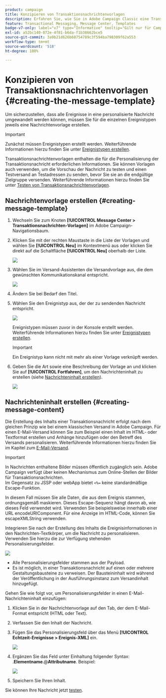 ```yaml
---
product: campaign
title: Konzipieren von Transaktionsnachrichtenvorlagen
description: Erfahren Sie, wie Sie in Adobe Campaign Classic eine Transaktionsnachrichtenvorlage erstellen und konzipieren
feature: Transactional Messaging, Message Center, Templates
badge-v7-only: label="v7" type="Informative" tooltip="Gilt nur für Campaign Classic v7"
exl-id: a52bc140-072e-4f81-b6da-f1b38662bce5
source-git-commit: 3a9b21d626b60754789c3f594ba798309f62a553
workflow-type: tm+mt
source-wordcount: '518'
ht-degree: 100%

---
```


# Konzipieren von Transaktionsnachrichtenvorlagen {#creating-the-message-template}



Um sicherzustellen, dass alle Ereignisse in eine personalisierte Nachricht umgewandelt werden können, müssen Sie für die einzelnen Ereignistypen jeweils eine Nachrichtenvorlage erstellen.

>[!IMPORTANT]
>
>Zunächst müssen Ereignistypen erstellt werden. Weiterführende Informationen hierzu finden Sie unter [Ereignistypen erstellen](../../message-center/using/creating-event-types.md).

Transaktionsnachrichtenvorlagen enthalten die für die Personalisierung der Transaktionsnachricht erforderlichen Informationen. Sie können Vorlagen auch verwenden, um die Vorschau der Nachricht zu testen und einen Testversand an Testadressen zu senden, bevor Sie sie an die endgültige Zielgruppe versenden. Weiterführende Informationen hierzu finden Sie unter [Testen von Transaktionsnachrichtenvorlagen](../../message-center/using/testing-message-templates.md).

## Nachrichtenvorlage erstellen {#creating-message-template}

1. Wechseln Sie zum Knoten **[!UICONTROL Message Center > Transaktionsnachrichten-Vorlagen]** im Adobe Campaign-Navigationsbaum.

1. Klicken Sie mit der rechten Maustaste in die Liste der Vorlagen und wählen Sie **[!UICONTROL Neu]** im Kontextmenü aus oder klicken Sie direkt auf die Schaltfläche **[!UICONTROL Neu]** oberhalb der Liste.

   ![](assets/messagecenter_create_model_001.png)

1. Wählen Sie im Versand-Assistenten die Versandvorlage aus, die dem gewünschten Kommunikationskanal entspricht.

   ![](assets/messagecenter_create_model_002.png)

1. Ändern Sie bei Bedarf den Titel.

1. Wählen Sie den Ereignistyp aus, der der zu sendenden Nachricht entspricht.

   ![](assets/messagecenter_create_model_003.png)

   Ereignistypen müssen zuvor in der Konsole erstellt werden. Weiterführende Informationen hierzu finden Sie unter [Ereignistypen erstellen](../../message-center/using/creating-event-types.md).

   >[!IMPORTANT]
   >
   >Ein Ereignistyp kann nicht mit mehr als einer Vorlage verknüpft werden.

1. Geben Sie die Art sowie eine Beschreibung der Vorlage an und klicken Sie auf **[!UICONTROL Fortfahren]**, um den Nachrichteninhalt zu erstellen (siehe [Nachrichteninhalt erstellen](#creating-message-content)).

   ![](assets/messagecenter_create_model_004.png)

## Nachrichteninhalt erstellen {#creating-message-content}

Die Erstellung des Inhalts einer Transaktionsnachricht erfolgt nach dem gleichen Prinzip wie bei einem klassischen Versand in Adobe Campaign. Für einen E-Mail-Versand können Sie zum Beispiel einen Inhalt im HTML- oder Textformat erstellen und Anhänge hinzufügen oder den Betreff des Versands personalisieren. Weiterführende Informationen hierzu finden Sie im Kapitel zum [ E-Mail-Versand](../../delivery/using/about-email-channel.md).

>[!IMPORTANT]
>
>In Nachrichten enthaltene Bilder müssen öffentlich zugänglich sein. Adobe Campaign verfügt über keinen Mechanismus zum Online-Stellen der Bilder für Transaktionsnachrichten.\
>Im Gegensatz zu JSSP oder webApp bietet `<%=` keine standardmäßige Escape-Funktion.
>
>In diesem Fall müssen Sie alle Daten, die aus dem Ereignis stammen, ordnungsgemäß maskieren. Dieses Escape-Sequenz hängt davon ab, wie dieses Feld verwendet wird. Verwenden Sie beispielsweise innerhalb einer URL encodeURIComponent. Für eine Anzeige im HTML-Code, können Sie escapeXMLString verwenden.

Integrieren Sie nach der Erstellung des Inhalts die Ereignisinformationen in den Nachrichten-Textkörper, um die Nachricht zu personalisieren. Verwenden Sie hierzu die zur Verfügung stehenden Personalisierungsfelder.

![](assets/messagecenter_create_content_001.png)

* Alle Personalisierungsfelder stammen aus der Payload.
* Es ist möglich, in einer Transaktionsnachricht auf einen oder mehrere Gestaltungsbausteine zu verweisen. Der Bausteininhalt wird während der Veröffentlichung in der Ausführungsinstanz zum Versandinhalt hinzugefügt.

Gehen Sie wie folgt vor, um Personalisierungsfelder in einen E-Mail-Nachrichteninhalt einzufügen:

1. Klicken Sie in der Nachrichtenvorlage auf den Tab, der dem E-Mail-Format entspricht (HTML oder Text).

1. Verfassen Sie den Inhalt der Nachricht.

1. Fügen Sie das Personalisierungsfeld über das Menü **[!UICONTROL Echtzeit-Ereignisse > Ereignis-XML]** ein.

   ![](assets/messagecenter_create_custo_002.png)

1. Ergänzen Sie das Feld unter Einhaltung folgender Syntax: .**Elementname**.@**Attributname**. Beispiel:

   ![](assets/messagecenter_create_custo_003.png)

1. Speichern Sie Ihren Inhalt.

Sie können Ihre Nachricht jetzt [testen](../../message-center/using/testing-message-templates.md).
